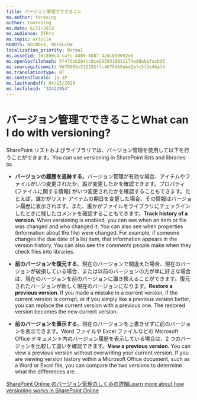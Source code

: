 ```yaml
---
title: バージョン管理でできること
ms.author: toresing
author: tomresing
ms.date: 6/21/2018
ms.audience: ITPro
ms.topic: article
ROBOTS: NOINDEX, NOFOLLOW
localization_priority: Normal
ms.assetid: 36c890c4-cafc-4409-8887-4a5c039692e3
ms.openlocfilehash: 5f47dbb2b4cc8ce2959318011174eddabefacbd5
ms.sourcegitcommit: 9d78905c512192ffc4675468abd2efc5f2e4baf4
ms.translationtype: HT
ms.contentlocale: ja-JP
ms.lasthandoff: 04/23/2019
ms.locfileid: "32422954"
---
```

# <a name="what-can-i-do-with-versioning"></a><span data-ttu-id="b9298-102">バージョン管理でできること</span><span class="sxs-lookup"><span data-stu-id="b9298-102">What can I do with versioning?</span></span>

<span data-ttu-id="b9298-103">SharePoint リストおよびライブラリでは、バージョン管理を使用して以下を行うことができます。</span><span class="sxs-lookup"><span data-stu-id="b9298-103">You can use versioning in SharePoint lists and libraries to:</span></span>
  
- <span data-ttu-id="b9298-p101">**バージョンの履歴を追跡する**。バージョン管理が有効な場合、アイテムやファイルがいつ変更されたか、誰が変更したかを確認できます。プロパティ (ファイルに関する情報) がいつ変更されたかを確認することもできます。たとえば、誰かがリスト アイテムの期日を変更した場合、その情報はバージョン履歴に表示されます。また、誰かがファイルをライブラリにチェックインしたときに残したコメントを確認することもできます。</span><span class="sxs-lookup"><span data-stu-id="b9298-p101">**Track history of a version**. When versioning is enabled, you can see when an item or file was changed and who changed it. You can also see when properties (information about the file) were changed. For example, if someone changes the due date of a list item, that information appears in the version history. You can also see the comments people make when they check files into libraries.</span></span> 
    
- <span data-ttu-id="b9298-p102">**前のバージョンを復元する**。現在のバージョンで間違えた場合、現在のバージョンが破損している場合、または以前のバージョンの方が単に好きな場合は、現在のバージョンを前のバージョンに置き換えることができます。復元されたバージョンが新しく現在のバージョンになります。</span><span class="sxs-lookup"><span data-stu-id="b9298-p102">**Restore a previous version**. If you made a mistake in a current version, if the current version is corrupt, or if you simply like a previous version better, you can replace the current version with a previous one. The restored version becomes the new current version.</span></span> 
    
- <span data-ttu-id="b9298-p103">**前のバージョンを表示する**。現在のバージョンを上書きせずに前のバージョンを表示できます。Word ファイルや Excel ファイルなどの Microsoft Office ドキュメント内のバージョン履歴を表示している場合は、2 つのバージョンを比較して違いを確認できます。</span><span class="sxs-lookup"><span data-stu-id="b9298-p103">**View a previous version**. You can view a previous version without overwriting your current version. If you are viewing version history within a Microsoft Office document, such as a Word or Excel file, you can compare the two versions to determine what the differences are.</span></span> 
    
[<span data-ttu-id="b9298-115">SharePoint Online のバージョン管理のしくみの詳細</span><span class="sxs-lookup"><span data-stu-id="b9298-115">Learn more about how versioning works in SharePoint Online</span></span>](https://go.microsoft.com/fwlink/?linkid=875710)
  

